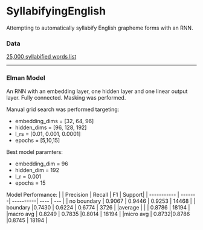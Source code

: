 # SyllabifyingEnglish
Attempting to automatically syllabify English grapheme forms with an RNN. 

### Data
[25,000 syllabified words list](https://github.com/gautesolheim/25000-syllabified-words-list)

***

### Elman Model
 An RNN with an embedding layer, one hidden layer and one linear output layer. Fully connected. Masking was performed.

Manual grid search was performed targeting: 
* embedding_dims = [32, 64, 96]
* hidden_dims = [96, 128, 192]
* l_rs = [0.01, 0.001, 0.0001]
* epochs = [5,10,15]

Best model paramters: 
* embedding_dim = 96
* hidden_dim = 192
* l_r = 0.001
* epochs = 15

Model Performance:
|             | Precision | Recall | F1 | Support|
| ----------- | -------| ----------| ----   |   ---   |
| no boundary | 0.9067 |    0.9446 | 0.9253 |   14468 |
| boundary    |0.7430  |  0.6224   | 0.6774 |   3726  |
|average      |        |           | 0.8786 | 18194   |
|macro avg    | 0.8249 | 0.7835    |0.8014  |  18194  |
|micro avg    |  0.8732|0.8786     |0.8745  | 18194   |